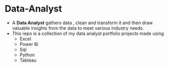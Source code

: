 # Data-Analyst
* A **Data Analyst** gathers data , clean and transform it and then draw valuable insights from the data to meet various industry needs.
* This repo is a collection of my data analyst portfolio projects made using
  * Excel
  * Power Bi
  * Sql
  * Python
  * Tableau
